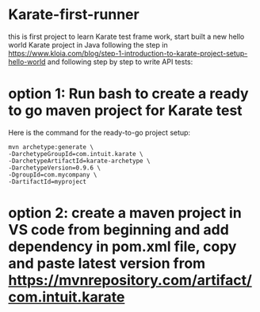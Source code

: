 # Karate-first-runner
this is first project to learn Karate test frame work, start built a new hello world Karate project in Java following the step in https://www.kloia.com/blog/step-1-introduction-to-karate-project-setup-hello-world and following step by step to write API tests: 

# option 1: Run bash to create a ready to go maven project for Karate test
Here is the command for the ready-to-go project setup:
```
mvn archetype:generate \
-DarchetypeGroupId=com.intuit.karate \
-DarchetypeArtifactId=karate-archetype \
-DarchetypeVersion=0.9.6 \
-DgroupId=com.mycompany \
-DartifactId=myproject
```
# option 2: create a maven project in VS code from beginning and add dependency in pom.xml file, copy and paste latest version from https://mvnrepository.com/artifact/com.intuit.karate
